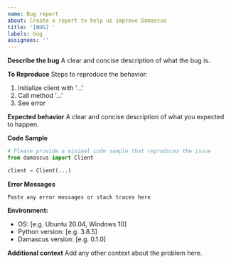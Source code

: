 ```yaml
---
name: Bug report
about: Create a report to help us improve Damascus
title: '[BUG] '
labels: bug
assignees: ''
---
```


**Describe the bug**
A clear and concise description of what the bug is.

**To Reproduce**
Steps to reproduce the behavior:
1. Initialize client with '...'
2. Call method '...'
3. See error

**Expected behavior**
A clear and concise description of what you expected to happen.

**Code Sample**
```python
# Please provide a minimal code sample that reproduces the issue
from damascus import Client

client = Client(...)
```

**Error Messages**
```
Paste any error messages or stack traces here
```

**Environment:**
 - OS: [e.g. Ubuntu 20.04, Windows 10]
 - Python version: [e.g. 3.8.5]
 - Damascus version: [e.g. 0.1.0]

**Additional context**
Add any other context about the problem here. 